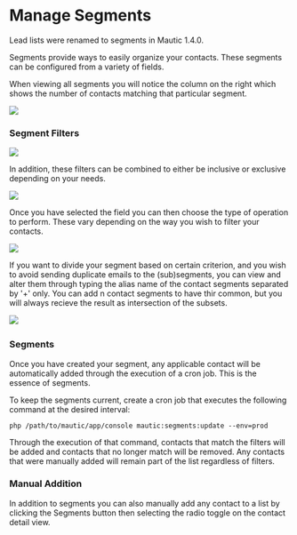 Manage Segments
===============

Lead lists were renamed to segments in Mautic 1.4.0.

Segments provide ways to easily organize your contacts. These segments can be
configured from a variety of fields.

When viewing all segments you will notice the column on the right which shows
the number of contacts matching that particular segment.

![](/contacts/media/contact-segments.jpg)

### Segment Filters

![](/contacts/media/segment-filters.jpg)

In addition, these filters can be combined to either be inclusive or exclusive
depending on your needs.

![](/contacts/media/multiple-segment-filters.jpg)

Once you have selected the field you can then choose the type of operation to
perform. These vary depending on the way you wish to filter your contacts.

![](/contacts/media/segment-filters-dropdown.jpg)

If you want to divide your segment based on certain criterion, and you wish to
avoid sending duplicate emails to the (sub)segments, you can view and alter them
through typing the alias name of the contact segments separated by '+' only. You can add n contact segments to have thir common, but you will always recieve the result as intersection of the subsets. 

![](/contacts/media/common-leads-in-segments.jpg)
 

### Segments

Once you have created your segment, any applicable contact will be automatically
added through the execution of a cron job. This is the essence of segments.

To keep the segments current, create a cron job that executes the following
command at the desired interval:

~~~~~~~~~~~~~~~~~~~~~~~~~~~~~~~~~~~~~~~~~~~~~~~~~~~~~~~~~~~~~~~~~~~~~~~~~~~~~~~~
php /path/to/mautic/app/console mautic:segments:update --env=prod
~~~~~~~~~~~~~~~~~~~~~~~~~~~~~~~~~~~~~~~~~~~~~~~~~~~~~~~~~~~~~~~~~~~~~~~~~~~~~~~~

Through the execution of that command, contacts that match the filters will be
added and contacts that no longer match will be removed. Any contacts that were
manually added will remain part of the list regardless of filters.

### Manual Addition

In addition to segments you can also manually add any contact to a list by
clicking the Segments button then selecting the radio toggle on the contact
detail view.
